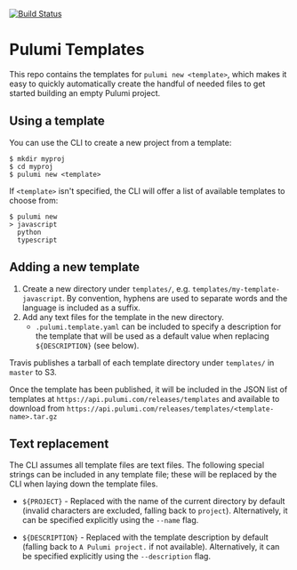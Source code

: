[![Build Status](https://travis-ci.com/pulumi/templates.svg?token=as6W2KPEwXJYiS5Jt2wi&branch=master)](https://travis-ci.com/pulumi/templates)

# Pulumi Templates

This repo contains the templates for `pulumi new <template>`, which makes it easy to quickly automatically create the handful of needed files to get started building an empty Pulumi project.

## Using a template

You can use the CLI to create a new project from a template:

```
$ mkdir myproj
$ cd myproj
$ pulumi new <template>
```

If `<template>` isn't specified, the CLI will offer a list of available templates to choose from:

```
$ pulumi new
> javascript
  python
  typescript
```

## Adding a new template

 1. Create a new directory under `templates/`, e.g. `templates/my-template-javascript`. By convention, hyphens are used to separate words and the language is included as a suffix.
 2. Add any text files for the template in the new directory.
    - `.pulumi.template.yaml` can be included to specify a description for the template that will be used as a default value when replacing `${DESCRIPTION}` (see below).

Travis publishes a tarball of each template directory under `templates/` in `master` to S3.

Once the template has been published, it will be included in the JSON list of templates at `https://api.pulumi.com/releases/templates` and available to download from `https://api.pulumi.com/releases/templates/<template-name>.tar.gz`

## Text replacement

The CLI assumes all template files are text files. The following special strings can be included in any template file; these will be replaced by the CLI when laying down the template files.

 - `${PROJECT}` - Replaced with the name of the current directory by default (invalid characters are excluded, falling back to `project`). Alternatively, it can be specified explicitly using the `--name` flag.

 - `${DESCRIPTION}` - Replaced with the template description by default (falling back to `A Pulumi project.` if not available). Alternatively, it can be specified explicitly using the `--description` flag.
